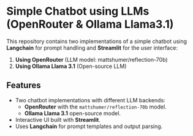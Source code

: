 # Simple Chatbot using LLMs (OpenRouter & Ollama Llama3.1)

This repository contains two implementations of a simple chatbot using **Langchain** for prompt handling and **Streamlit** for the user interface:
1. **Using OpenRouter** (LLM model: mattshumer/reflection-70b)
2. **Using Ollama Llama 3.1** (Open-source LLM)

## Features

- Two chatbot implementations with different LLM backends:
  - **OpenRouter** with the `mattshumer/reflection-70b` model.
  - **Ollama Llama 3.1** open-source model.
- Interactive UI built with **Streamlit**.
- Uses **Langchain** for prompt templates and output parsing.
